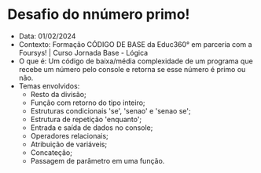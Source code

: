 # Desafio do nnúmero primo!
- Data: 01/02/2024
- Contexto: Formação CÓDIGO DE BASE da Educ360° em parceria com a Foursys! | Curso Jornada Base - Lógica
- O que é: Um código de baixa/média complexidade de um programa que recebe um número pelo console e retorna se esse número é primo ou não.
- Temas envolvidos:
  - Resto da divisão;
  - Função com retorno do tipo inteiro;
  - Estruturas condicionais 'se', 'senao' e 'senao se';
  - Estrutura de repetição 'enquanto';
  - Entrada e saída de dados no console;
  - Operadores relacionais;
  - Atribuição de variáveis;
  - Concateção;
  - Passagem de parâmetro em uma função.
